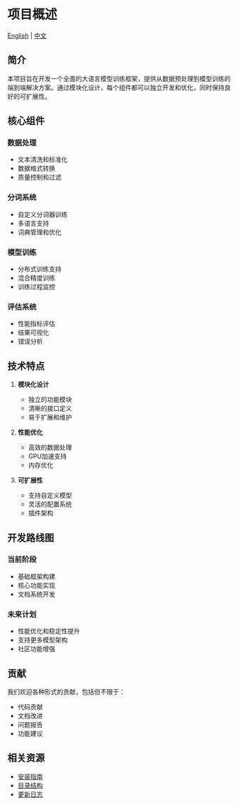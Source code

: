 # 项目概述

[English](../en/project_overview.md) | [中文](./project_overview.md)

## 简介

本项目旨在开发一个全面的大语言模型训练框架，提供从数据预处理到模型训练的端到端解决方案。通过模块化设计，每个组件都可以独立开发和优化，同时保持良好的可扩展性。

## 核心组件

### 数据处理
- 文本清洗和标准化
- 数据格式转换
- 质量控制和过滤

### 分词系统
- 自定义分词器训练
- 多语言支持
- 词典管理和优化

### 模型训练
- 分布式训练支持
- 混合精度训练
- 训练过程监控

### 评估系统
- 性能指标评估
- 结果可视化
- 错误分析

## 技术特点

1. **模块化设计**
   - 独立的功能模块
   - 清晰的接口定义
   - 易于扩展和维护

2. **性能优化**
   - 高效的数据处理
   - GPU加速支持
   - 内存优化

3. **可扩展性**
   - 支持自定义模型
   - 灵活的配置系统
   - 插件架构

## 开发路线图

### 当前阶段
- 基础框架构建
- 核心功能实现
- 文档系统开发

### 未来计划
- 性能优化和稳定性提升
- 支持更多模型架构
- 社区功能增强

## 贡献

我们欢迎各种形式的贡献，包括但不限于：
- 代码贡献
- 文档改进
- 问题报告
- 功能建议

## 相关资源

- [安装指南](../installation/cn/installation_guide.md)
- [目录结构](../standards/cn/directory_structure.md)
- [更新日志](../../changelog/cn/)